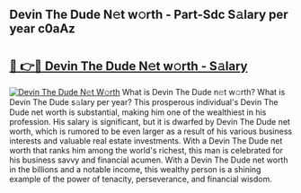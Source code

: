 ## Devin The Dude N𝚎t w𝚘rth - Part-Sdc S𝚊lary per year c0aAz

# <h2><a href="http://gc4f84.nevu.top/?p=Devin+The+Dude">🔗 👉🔴 Devin The Dude N𝚎t w𝚘rth - S𝚊lary</a></h2>

[![Devin The Dude N𝚎t W𝚘rth](https://i.imgur.com/Oavwk0R.jpeg)](http://gc4f84.nevu.top/?p=Devin+The+Dude)
What is Devin The Dude n𝚎t w𝚘rth? What is Devin The Dude s𝚊lary per year?
This prosperous individual's Devin The Dude net worth is substantial, making him one of the wealthiest in his profession. His salary is significant, but it is dwarfed by Devin The Dude net worth, which is rumored to be even larger as a result of his various business interests and valuable real estate investments. With a Devin The Dude net worth that ranks him among the world's richest, this man is celebrated for his business savvy and financial acumen. With a Devin The Dude net worth in the billions and a notable income, this wealthy person is a shining example of the power of tenacity, perseverance, and financial wisdom.
